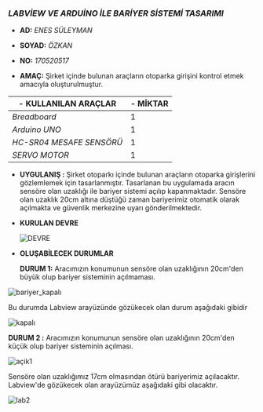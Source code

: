 ### ***LABVİEW VE ARDUİNO İLE BARİYER SİSTEMİ TASARIMI***

-   **AD:** *ENES SÜLEYMAN*

-   **SOYAD:** *ÖZKAN*

-   **NO:** *170520517*

-   **AMAÇ:** Şirket içinde bulunan araçların otoparka girişini kontrol etmek amacıyla oluşturulmuştur.

| \- KULLANILAN ARAÇLAR    | \- MİKTAR |
|--------------------------|-----------|
| *Breadboard*             | 1         |
| *Arduino UNO*            | 1         |
| *HC-SR04 MESAFE SENSÖRÜ* | 1         |
| *SERVO MOTOR*            | 1         |

-   **UYGULANIŞ :** Şirket otoparkı içinde bulunan araçların otoparka girişlerini gözlemlemek için tasarlanmıştır. Tasarlanan bu uygulamada aracın sensöre olan uzaklığı ile bariyer sistemi açılıp kapanmaktadır. Sensöre olan uzaklık 20cm altına düştüğü zaman bariyerimiz otomatik olarak açılmakta ve güvenlik merkezine uyarı gönderilmektedir.

-   **KURULAN DEVRE**

    ![DEVRE](images/4.jpeg)

-   **OLUŞABİLECEK DURUMLAR**

    **DURUM 1:** Aracımızın konumunun sensöre olan uzaklığının 20cm'den büyük olup bariyer sisteminin açılmaması.

![bariyer_kapalı](images/kapal%C4%B11.jpg)

Bu durumda Labview arayüzünde gözükecek olan durum aşağıdaki gibidir

![kapalı](https://drive.google.com/file/d/1ZleYFaEdVlFdlzAKnjSl-GbNTkjmxMaG/view?usp=sharing)

**DURUM 2 :** Aracımızın konumunun sensöre olan uzaklığının 20cm'den küçük olup bariyer sisteminin açılması.

![açik1](images/a%C3%A7%C4%B1k.jpg)

Sensöre olan uzaklığımız 17cm olmasından ötürü bariyerimiz açılacaktır. Labview'de gözükecek olan arayüzümüz aşağıdaki gibi olacaktır.

![lab2](images/2.jpg)
